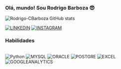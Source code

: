 ### Olá, mundo! Sou Rodrigo Barboza 😎

![Rodrigo-CBarboza GitHub stats](https://github-readme-stats.vercel.app/api?username=Rodrigo-CBarboza&show_icons=true&theme=dark)

[![LINKEDIN](https://img.shields.io/badge/LinkedIn-0077B5?style=for-the-badge&logo=linkedin&logoColor=white)](www.linkedin.com/in/rodrigo-da-conceição-barboza-541928175)
[![INSTAGRAM](https://img.shields.io/badge/Instagram-E4405F?style=for-the-badge&logo=instagram&logoColor=white)](https://www.instagram.com/robarboza021/)



### Habilidades

<div style= "display": inline_block><br/>
<img aling = "center" alt="Python"
src="https://img.shields.io/badge/Python-3776AB?style=for-the-badge&logo=python&logoColor=white" />
<img aling = "center" alt="MYSQL"
src="https://img.shields.io/badge/MySQL-00000F?style=for-the-badge&logo=mysql&logoColor=white" />
<img aling = "center" alt="ORACLE"
src="https://img.shields.io/badge/Oracle-F80000?style=for-the-badge&logo=Oracle&logoColor=white"/>
<img aling = "center" alt="POSTGRE"
src="https://img.shields.io/badge/PostgreSQL-316192?style=for-the-badge&logo=postgresql&logoColor=white" />
<img aling = "center" alt="EXCEL"
src="https://img.shields.io/badge/Microsoft_Excel-217346?style=for-the-badge&logo=microsoft-excel&logoColor=white" />
<img aling = "center" alt="GOOGLEANALYTICS"
src="https://img.shields.io/badge/Google%20Analytics-E37400?style=for-the-badge&logo=google%20analytics&logoColor=white" />
</div>
